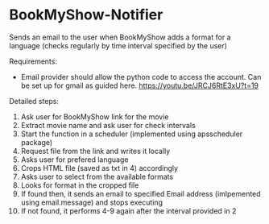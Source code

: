 # BookMyShow-Notifier
Sends an email to the  user when BookMyShow adds a format for a language (checks regularly by time interval specified by the user)

Requirements:
- Email provider should allow the python code to access the account. Can be set up for gmail as guided here.
https://youtu.be/JRCJ6RtE3xU?t=19

Detailed steps:
1. Ask user for BookMyShow link for the movie
2. Extract movie name and ask user for check intervals
3. Start the function in a scheduler (implemented using apsscheduler package)
4. Request file from the link and writes it locally
5. Asks user for prefered language
6. Crops HTML file (saved as txt in 4) accordingly
7. Asks user to select from the available formats
8. Looks for format in the cropped file
9. If found then, it sends an email to specified Email address (imlpemented using email.message) and stops executing
10. If not found, it performs 4-9 again after the interval provided in 2
